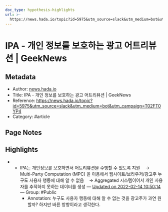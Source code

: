 ```yaml
---
doc_type: hypothesis-highlights
url: >-
  https://news.hada.io/topic?id=5975&utm_source=slack&utm_medium=bot&utm_campaign=T02FT0YP4
---
```


# IPA - 개인 정보를 보호하는 광고 어트리뷰션 | GeekNews

## Metadata
- Author: [news.hada.io]()
- Title: IPA - 개인 정보를 보호하는 광고 어트리뷰션 | GeekNews
- Reference: https://news.hada.io/topic?id=5975&utm_source=slack&utm_medium=bot&utm_campaign=T02FT0YP4
- Category: #article

## Page Notes
## Highlights
- - IPA는 개인정보를 보호하면서 어트리뷰션을 수행할 수 있도록 지원 ㅤ→ Multi-Party Computation (MPC) 을 이용해서 웹사이트/브라우저/광고주 누구도 사용자 행동에 대해 알 수 없음 ㅤ→ Aggregated 시스템이어서 개인 사용자를 추적하지 못하는 데이터를 생성 — [Updated on 2022-02-14 10:50:14](https://hyp.is/Wy6Jjo04EeyikP-ERfKR_w/news.hada.io/topic?id=5975&utm_source=slack&utm_medium=bot&utm_campaign=T02FT0YP4) — Group: #Public
    - Annotation: 누구도 사용자 행동에 대해 알 수 없는 것을 광고주가 과연 원할까? 하지만 바른 방향이라고 생각한다.


